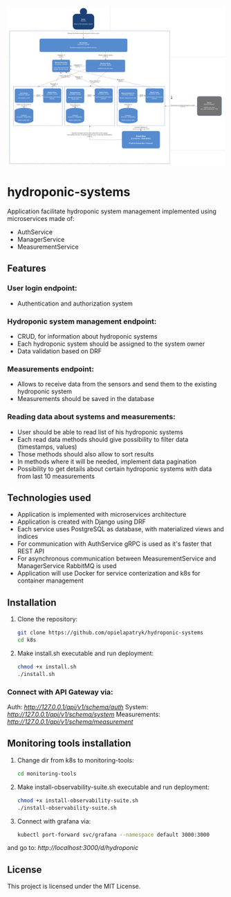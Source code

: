 ![Container Diagram](./container.png)
# hydroponic-systems
Application facilitate hydroponic system management implemented using microservices made of:
- AuthService
- ManagerService
- MeasurementService

## Features 
### User login endpoint:
- Authentication and authorization system

### Hydroponic system management endpoint:
- CRUD, for information about hydroponic systems
- Each hydroponic system should be assigned to the system owner
- Data validation based on DRF 

### Measurements endpoint:
- Allows to receive data from the sensors and send them to the existing hydroponic system
- Measurements should be saved in the database

### Reading data about systems and measurements:
- User should be able to read list of his hydroponic systems
- Each read data methods should give possibility to filter data (timestamps, values)
- Those methods should also allow to sort results 
- In methods where it will be needed, implement data pagination
- Possibility to get details about certain hydroponic systems with data from last 10 measurements

## Technologies used 
- Application is implemented with microservices architecture
- Application is created with Django using DRF 
- Each service uses PostgreSQL as database, with materialized views and indices 
- For communication with AuthService gRPC is used as it's faster that REST API
- For asynchronous communication between MeasurementService and ManagerService RabbitMQ is used
- Application will use Docker for service conterization and k8s for container management

## Installation

1. Clone the repository:
    ```bash
    git clone https://github.com/opielapatryk/hydroponic-systems
    cd k8s
    ```

2. Make install.sh executable and run deployment:
    ```bash
    chmod +x install.sh
    ./install.sh
    ```

### Connect with API Gateway via:

Auth: *http://127.0.0.1/api/v1/schema/auth*
System: *http://127.0.0.1/api/v1/schema/system*
Measurements: *http://127.0.0.1/api/v1/schema/measurement*

## Monitoring tools installation

1. Change dir from k8s to monitoring-tools:
    ```bash
    cd monitoring-tools
    ```

2. Make install-observability-suite.sh executable and run deployment:
    ```bash
    chmod +x install-observability-suite.sh
    ./install-observability-suite.sh
    ```

3. Connect with grafana via:
    ```bash
    kubectl port-forward svc/grafana --namespace default 3000:3000
    ```

and go to:
*http://localhost:3000/d/hydroponic*


## License

This project is licensed under the MIT License.